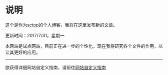 # 说明
这个是作为[sctop](https://github.com/sctop)的个人博客，我将在这里发布新的文章。

更新时间：2017/7/31，星期一

本网站是试点网站，目前正在进一步的个性化。现在我将研究各个文件的作用，以让其更好的应用。

------------------------

欲获得详细网站自定义指南，请前往[网站自定义指南](https://sctop.github.io/blog/2017/07/30/WebStart/)

